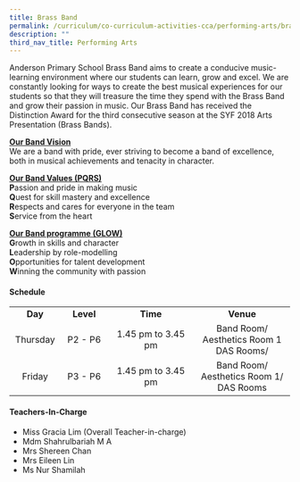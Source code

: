 ```yaml
---
title: Brass Band
permalink: /curriculum/co-curriculum-activities-cca/performing-arts/brass-band/
description: ""
third_nav_title: Performing Arts
---
```

<p>Anderson Primary School Brass Band aims to create a conducive music-learning environment where our students can learn, grow and excel. We are constantly looking for ways to create the best musical experiences for our students so that they will treasure the time they spend with the Brass Band and grow their passion in music. Our Brass Band has received the Distinction Award for the third consecutive season at the SYF 2018 Arts Presentation (Brass Bands).</p>
<p><strong><u>Our Band Vision<br /></u></strong>We are a band with pride, ever striving to become a band of excellence, both in musical achievements and tenacity in character.</p>
<p><strong><u>Our Band Values (PQRS)<br /></u></strong><strong>P</strong>assion and pride in making music<br /><strong>Q</strong>uest for skill mastery and excellence<br /><strong>R</strong>espects and cares for everyone in the team<br /><strong>S</strong>ervice from the heart</p>
<p><strong><u>Our Band programme (GLOW)<br /></u></strong><strong>G</strong>rowth in skills and character<br /><strong>L</strong>eadership by role-modelling<br /><strong>O</strong>pportunities for talent development<br /><strong>W</strong>inning the community with passion</p>
<h4><strong>Schedule</strong></h4>
<table>
<tbody>
<tr>
<td style="text-align: center;" width="76"><strong>Day</strong></td>
<td style="text-align: center;" width="68"><strong>Level</strong></td>
<td style="text-align: center;" width="139"><strong>Time</strong></td>
<td style="text-align: center;" width="156"><strong>Venue</strong></td>
</tr>

<tr>
<td style="text-align: center;" width="76">Thursday</td>
<td style="text-align: center;" width="68">P2 - P6</td>
<td style="text-align: center;" width="139">1.45 pm to 3.45 pm</td>
<td style="text-align: center;" width="156">Band Room/<br />Aesthetics Room 1<br/>DAS Rooms/<br /></td>
</tr>
<tr>
<td style="text-align: center;" width="76">Friday</td>
<td style="text-align: center;" width="68">P3 - P6</td>
<td style="text-align: center;" width="139">1.45 pm to 3.45 pm</td>
<td style="text-align: center;" width="156">Band Room/<br />Aesthetics Room 1/<br />DAS Rooms</td>
</tr>
</tbody>
</table>
<h4><strong>Teachers-In-Charge</strong></h4>
<ul>
<li>Miss Gracia Lim (Overall Teacher-in-charge)</li>
<li>Mdm Shahrulbariah M A</li>
<li>Mrs Shereen Chan</li>
<li>Mrs Eileen Lin</li>
<li>Ms Nur Shamilah</li>
</ul>